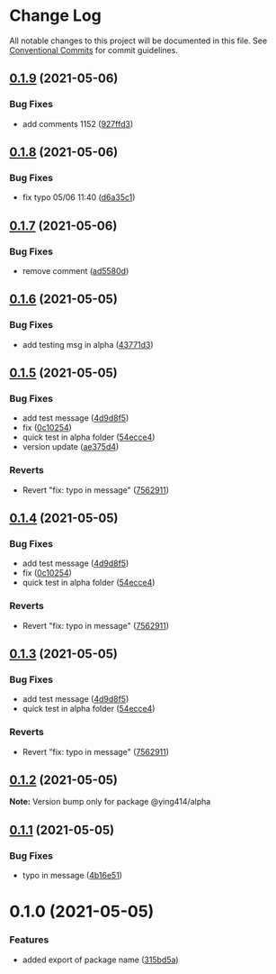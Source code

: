 # Change Log

All notable changes to this project will be documented in this file.
See [Conventional Commits](https://conventionalcommits.org) for commit guidelines.

## [0.1.9](https://github.com/ying414/testing-monoropos/compare/@ying414/alpha@0.1.8...@ying414/alpha@0.1.9) (2021-05-06)


### Bug Fixes

* add comments 1152 ([927ffd3](https://github.com/ying414/testing-monoropos/commit/927ffd349584c1a4735a3301464714da94ca121b))





## [0.1.8](https://github.com/ying414/testing-monoropos/compare/@ying414/alpha@0.1.7...@ying414/alpha@0.1.8) (2021-05-06)


### Bug Fixes

* fix typo 05/06 11:40 ([d6a35c1](https://github.com/ying414/testing-monoropos/commit/d6a35c1c8e756c91e599b14d9ca11c5ce28467f2))





## [0.1.7](https://github.com/ying414/testing-monoropos/compare/@ying414/alpha@0.1.6...@ying414/alpha@0.1.7) (2021-05-06)


### Bug Fixes

* remove comment ([ad5580d](https://github.com/ying414/testing-monoropos/commit/ad5580d2dea1333624dc7d70e162c55102a99026))





## [0.1.6](https://github.com/ying414/testing-monoropos/compare/@ying414/alpha@0.1.5...@ying414/alpha@0.1.6) (2021-05-05)


### Bug Fixes

* add testing msg in alpha ([43771d3](https://github.com/ying414/testing-monoropos/commit/43771d3908dc89864dc21cf9afd5570261507e44))





## [0.1.5](https://github.com/ying414/testing-monoropos/compare/@ying414/alpha@0.1.2...@ying414/alpha@0.1.5) (2021-05-05)


### Bug Fixes

* add test message ([4d9d8f5](https://github.com/ying414/testing-monoropos/commit/4d9d8f546c057862c43b217e3eff8d470c9a6617))
* fix ([0c10254](https://github.com/ying414/testing-monoropos/commit/0c10254afc31eac0327d41c837d714ff0fa329d2))
* quick test in alpha folder ([54ecce4](https://github.com/ying414/testing-monoropos/commit/54ecce419b4e1f571f32b6a895fbe3548e536a68))
* version update ([ae375d4](https://github.com/ying414/testing-monoropos/commit/ae375d451437801b0144f90583561d540e3b9e19))


### Reverts

* Revert "fix: typo in message" ([7562911](https://github.com/ying414/testing-monoropos/commit/7562911b053abd481ed4dd6fca12d2633e80577d))






## [0.1.4](https://github.com/ying414/testing-monoropos/compare/@ying414/alpha@0.1.2...@ying414/alpha@0.1.4) (2021-05-05)


### Bug Fixes

* add test message ([4d9d8f5](https://github.com/ying414/testing-monoropos/commit/4d9d8f546c057862c43b217e3eff8d470c9a6617))
* fix ([0c10254](https://github.com/ying414/testing-monoropos/commit/0c10254afc31eac0327d41c837d714ff0fa329d2))
* quick test in alpha folder ([54ecce4](https://github.com/ying414/testing-monoropos/commit/54ecce419b4e1f571f32b6a895fbe3548e536a68))


### Reverts

* Revert "fix: typo in message" ([7562911](https://github.com/ying414/testing-monoropos/commit/7562911b053abd481ed4dd6fca12d2633e80577d))





## [0.1.3](https://github.com/ying414/testing-monoropos/compare/@ying414/alpha@0.1.2...@ying414/alpha@0.1.3) (2021-05-05)


### Bug Fixes

* add test message ([4d9d8f5](https://github.com/ying414/testing-monoropos/commit/4d9d8f546c057862c43b217e3eff8d470c9a6617))
* quick test in alpha folder ([54ecce4](https://github.com/ying414/testing-monoropos/commit/54ecce419b4e1f571f32b6a895fbe3548e536a68))


### Reverts

* Revert "fix: typo in message" ([7562911](https://github.com/ying414/testing-monoropos/commit/7562911b053abd481ed4dd6fca12d2633e80577d))






## [0.1.2](https://github.com/ying414/testing-monoropos/compare/@ying414/alpha@0.1.1...@ying414/alpha@0.1.2) (2021-05-05)

**Note:** Version bump only for package @ying414/alpha






## [0.1.1](https://github.com/ying414/testing-monoropos/compare/@ying414/alpha@0.1.0...@ying414/alpha@0.1.1) (2021-05-05)


### Bug Fixes

* typo in message ([4b16e51](https://github.com/ying414/testing-monoropos/commit/4b16e51566bb543c15e89d86e4454ac5e691f0c1))





# 0.1.0 (2021-05-05)


### Features

* added export of package name ([315bd5a](https://github.com/ying414/testing-monoropos/commit/315bd5a1e2fe670999490e1d76cb3edd2c26a4ef))
